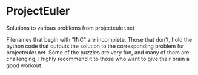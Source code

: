 # ProjectEuler
Solutions to various problems from projecteuler.net

Filenames that begin with "INC" are incomplete. Those that don't, hold the python code that outputs the solution to the corresponding problem for projecteuler.net. Some of the puzzles are very fun, and many of them are challenging, I highly recommend it to those who want to give their brain a good workout.
